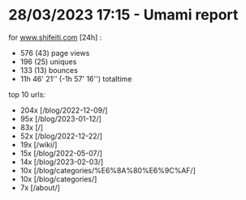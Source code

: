# 28/03/2023 17:15 - Umami report
for www.shifeiti.com [24h] :

 - 576 (43) page views
 - 196 (25) uniques
 - 133 (13) bounces
 - 11h 46' 21'' (-1h 57' 16'') totaltime


top 10 urls:
 - 204x [/blog/2022-12-09/]
 - 95x [/blog/2023-01-12/]
 - 83x [/]
 - 52x [/blog/2022-12-22/]
 - 19x [/wiki/]
 - 15x [/blog/2022-05-07/]
 - 14x [/blog/2023-02-03/]
 - 10x [/blog/categories/%E6%8A%80%E6%9C%AF/]
 - 10x [/blog/categories/]
 - 7x [/about/]


